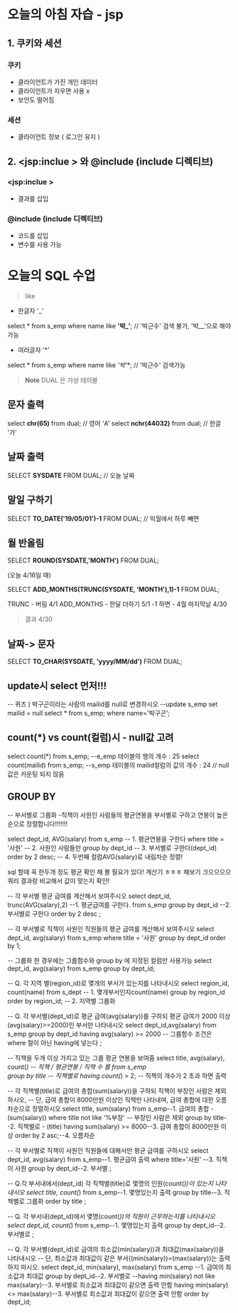 # 오늘의 아침 자습 - jsp

## 1. 쿠키와 세션

### 쿠키

- 클라이언트가 가진 개인 데이터
- 클라이언트가 지우면 사용 x
- 보안도 떨어짐


### 세션

- 클라이언트 정보 ( 로그인 유지 )

## 2. <jsp:inclue > 와 @include (include 디렉티브)

### <jsp:inclue >

- 결과를 삽입

### @include (include 디렉티브)

- 코드를 삽입
- 변수를 사용 가능


# 오늘의 SQL 수업

> like

- 한글자 '_'


select * from s_emp
where name like **'박_'**; // '박근수' 검색 불가, '박__'으로 해야 가능



- 여러글자 '*'


select * from s_emp
where name like **'박*'**; // '박근수' 검색가능



> **Note** DUAL 은 가상 테이블

## 문자 출력


select **chr(65)** from dual; // 영어 'A'
select **nchr(44032)** from dual; // 한글 '가'


## 날짜 출력


SELECT **SYSDATE** FROM DUAL; // 오늘 날짜


## 말일 구하기


SELECT **TO_DATE('19/05/01')-1** FROM DUAL; // 익월에서 하루 빼면


## 월 반올림


SELECT **ROUND(SYSDATE,'MONTH')** FROM DUAL;


(오늘 4/16일 때)


SELECT **ADD_MONTHS(TRUNC(SYSDATE, 'MONTH'),1)-1** FROM DUAL;


TRUNC - 버림 4/1
ADD_MONTHS - 한달 더하기 5/1
-1 하면 - 4월 마지막날 4/30

> 결과 4/30

## 날짜-> 문자


SELECT **TO_CHAR(SYSDATE, 'yyyy/MM/dd')** FROM DUAL;


## update시 select 먼저!!!

-- 퀴즈 ) 박구곤이라는 사람의 mailid를 null로 변경하시오
--update s_emp set mailid = null 
select * from s_emp;
where name='박구곤';

## count(*) vs count(컬럼)시 - null값 고려

select count(*) from s_emp; --e_emp 테이블의 행의 개수 : 25
select count(mailid) from s_emp; --s_emp 테이블의 mailid컬럼의 값의 개수 : 24 // null 값은 카운팅 되지 않음


## GROUP BY


-- 부서별로 그룹화 -직책이 사원인 사람들의 평균연봉을 부서별로 구하고 연봉이 높은 순으로 정렬합니다!!!!!!!

select dept_id, AVG(salary) 
from s_emp                  -- 1. 평균연봉을 구한다
where title = '사원'         -- 2. 사원인 사람들만
group by dept_id           -- 3. 부서별로 구한다(dept_id)
order by 2 desc;			   -- 4. 두번째 컬럼AVG(salary)로 내림차순 정렬!




sql 할때 꼭 한두개 정도 평균  확인 해 볼 필요가 있다!
계산기 ㅎㅎㅎ 해보기 크으으으으
쿼리 결과랑 비교해서 값이 맞는지 확인!




-- 각 부서별 평균 급여를 계산해서 보여주시오
select dept_id, trunc(AVG(salary),2) --1. 평균급여를 구한다.
from s_emp
group by dept_id  --2. 부서별로 구한다
order by 2 desc
;

-- 각 부서별로 직책이 사원인 직원들의 평균 급여를 계산해서 보여주시오
select dept_id, avg(salary) from s_emp
where title = '사원'
group by dept_id
order by 1;

-- 그룹화 한 경우에는 그룹함수와 group by 에 지정된 컬럼만 사용가능
select dept_id, avg(salary) from s_emp
group by dept_id;


-- Q. 각 지역 별(region_id)로 몇개의 부서가 있는지를 나타내시오
select region_id, count(name) from s_dept  -- 1. 몇개부서인지count(name) 
group by region_id
order by region_id;  -- 2. 지역별 그룹화


-- Q. 각 부서별(dept_id)로 평균 급여(avg(salary))를 구하되 평균 급여가 2000 이상(avg(salary)>=2000)인 부서만 나타내시오
select dept_id,avg(salary) from s_emp
group by dept_id
having avg(salary) >= 2000 -- 그룹함수 조건은 where 절이 아닌 having에 넣는다
;


-- 직책을 두개 이상 가지고 있는 그룹 평균 연봉을 보여줌
select title, avg(salary), count(*) -- 직책 / 평균연봉 / 직책 수 를
from s_emp                              
group by title                      -- 직책별로
having count(*) > 2;                -- 직책의 개수가 2 초과 하면 출력


-- 각 직책별(title)로 급여의 총합(sum(salary))을 구하되 직책이 부장인 사람은 제외하시오,
-- 단, 급여 총합이 8000만원 이상인 직책만 나타내며, 급여 총합에 대한 오름차순으로 정렬하시오
select title, sum(salary) from s_emp--1. 급여의 총합 - (sum(salary))
where title not like '%부장' -- 부장인 사람은 제외
group by title--2. 직책별로 - (title)
having sum(salary) >= 8000--3. 급여 총합이 8000만원 이상
order by 2 asc;--4. 오름차순


-- 각 부서별로 직책이 사원인 직원들에 대해서만 평균 급여를 구하시오
select dept_id, avg(salary) from s_emp--1. 평균급여 출력
where title='사원' --3. 직책이 사원
group by dept_id--2. 부서별
;

-- Q.각 부서내에서(dept_id) 각 직책별(title)로 몇명의 인원(count(*))이 있는지 나타내시오
select title, count(*) from s_emp--1. 몇명있는지 출력
group by title--3. 직책별로 그룹화
order by title
;

-- Q. 각 부서내(dept_id)에서 몇명(count(*))의 직원이 근무하는지를 나타내시오
select dept_id, count(*) from s_emp--1. 몇명있는지 출력
group by dept_id--2. 부서별로
;

-- Q. 각 부서별(dept_id)로 급여의 최소값(min(salary))과 최대값(max(salary))을 나타내시오
-- 단, 최소값과 최대값이 같은 부서((min(salary))=(max(salary))는 출력하지 마시오.
select dept_id, min(salary), max(salary) from s_emp --1. 급여의 최소값과 최대값
group by dept_id--2. 부서별로
--having min(salary) not like max(salary)--3. 부서별로 최소값과 최대값이 같으면 출력 안함
having min(salary) <> max(salary)--3. 부서별로 최소값과 최대값이 같으면 출력 안함
order by dept_id;
<!--stackedit_data:
eyJoaXN0b3J5IjpbLTY1MTYxNTYxOSwtMTQwMzUxMDM5Nyw2OD
EzNjU1ODksLTE5NDM4MDgyNDksOTcyNTQ4ODAwLC0yNzYwNzA5
MiwxODEwNzUxODk4LDIwNzM3MDc1NDMsMTYxMzAzNDE3OCwyMT
AwNjk5OTU1LC02NzM0OTc4ODMsNTg0NjkyMDAzLC0xNzg5NjY3
NzUzXX0=
-->